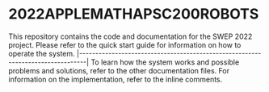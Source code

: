 # 2022APPLEMATHAPSC200ROBOTS

This repository contains the code and documentation for the SWEP 2022 project. Please refer to the quick start guide for information on how to operate the system. |--------------------------------------------------------------------------------| To learn how the system works and possible problems and solutions, refer to the other documentation files. For information on the implementation, refer to the inline comments.
